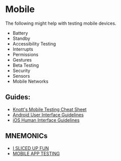 # Mobile

The following might help with testing mobile devices. 

- Battery
- Standby
- Accessibility Testing
- Interrupts
- Permissions
- Gestures
- Beta Testing
- Security
- Sensors
- Mobile Networks

## Guides:

* [Knott's Mobile Testing Cheat Sheet](https://adventuresinqa.com/wp-content/uploads/2015/12/Mobile-Testing-Cheat-Sheet-Adventures-in-QA.pdf)
* [Android User Interface Guidelines](https://developer.android.com/guide/practices/ui_guidelines/index.html)
* [iOS Human Interface Guidelines](https://developer.apple.com/ios/human-interface-guidelines/overview/themes/)

## MNEMONICs

* [I SLICED UP FUN](http://www.kohl.ca/articles/ISLICEDUPFUN.pdf)
* [MOBILE APP TESTING](https://dojo.ministryoftesting.com/dojo/lessons/mobile-app-testing-mnemonic)
